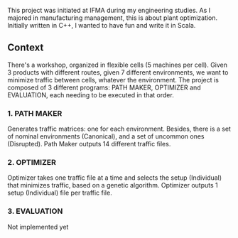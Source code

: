 This project was initiated at IFMA during my engineering studies. 
As I majored in manufacturing management, this is about plant optimization. 
Initially written in C++, I wanted to have fun and write it in Scala.

## Context
There's a workshop, organized in flexible cells (5 machines per cell). 
Given 3 products with different routes, given 7 different environments, we want to minimize traffic between cells, whatever the environment.
The project is composed of 3 different programs: PATH MAKER, OPTIMIZER and EVALUATION, each needing to be executed in that order.

### 1. PATH MAKER
Generates traffic matrices: one for each environment. 
Besides, there is a set of nominal environments (Canonical), and a set of uncommon ones (Disrupted). 
Path Maker outputs 14 different traffic files.

### 2. OPTIMIZER
Optimizer takes one traffic file at a time and selects the setup (Individual) that minimizes traffic, based on a genetic algorithm.
Optimizer outputs 1 setup (Individual) file per traffic file.

### 3. EVALUATION
Not implemented yet

